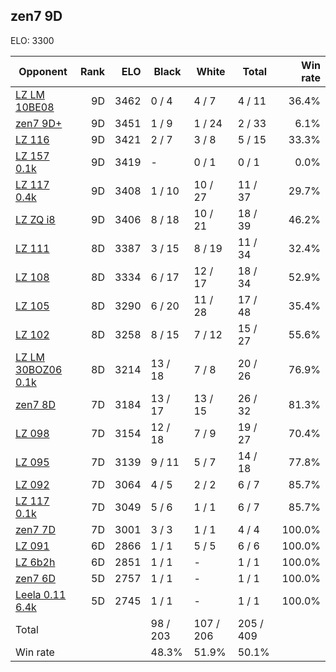 ## zen7 9D ##

ELO: 3300

Opponent | Rank | ELO | Black | White | Total | Win rate
---------|-----:|----:|-------|-------|-------|-------:
[LZ LM 10BE08](LZ%20LM%2010BE08.md) | 9D | 3462 | 0 / 4 | 4 / 7 | 4 / 11 | 36.4%
[zen7 9D+](zen7%209D+.md) | 9D | 3451 | 1 / 9 | 1 / 24 | 2 / 33 | 6.1%
[LZ 116](LZ%20116.md) | 9D | 3421 | 2 / 7 | 3 / 8 | 5 / 15 | 33.3%
[LZ 157 0.1k](LZ%20157%200.1k.md) | 9D | 3419 | - | 0 / 1 | 0 / 1 | 0.0%
[LZ 117 0.4k](LZ%20117%200.4k.md) | 9D | 3408 | 1 / 10 | 10 / 27 | 11 / 37 | 29.7%
[LZ ZQ i8](LZ%20ZQ%20i8.md) | 9D | 3406 | 8 / 18 | 10 / 21 | 18 / 39 | 46.2%
[LZ 111](LZ%20111.md) | 8D | 3387 | 3 / 15 | 8 / 19 | 11 / 34 | 32.4%
[LZ 108](LZ%20108.md) | 8D | 3334 | 6 / 17 | 12 / 17 | 18 / 34 | 52.9%
[LZ 105](LZ%20105.md) | 8D | 3290 | 6 / 20 | 11 / 28 | 17 / 48 | 35.4%
[LZ 102](LZ%20102.md) | 8D | 3258 | 8 / 15 | 7 / 12 | 15 / 27 | 55.6%
[LZ LM 30BOZ06 0.1k](LZ%20LM%2030BOZ06%200.1k.md) | 8D | 3214 | 13 / 18 | 7 / 8 | 20 / 26 | 76.9%
[zen7 8D](zen7%208D.md) | 7D | 3184 | 13 / 17 | 13 / 15 | 26 / 32 | 81.3%
[LZ 098](LZ%20098.md) | 7D | 3154 | 12 / 18 | 7 / 9 | 19 / 27 | 70.4%
[LZ 095](LZ%20095.md) | 7D | 3139 | 9 / 11 | 5 / 7 | 14 / 18 | 77.8%
[LZ 092](LZ%20092.md) | 7D | 3064 | 4 / 5 | 2 / 2 | 6 / 7 | 85.7%
[LZ 117 0.1k](LZ%20117%200.1k.md) | 7D | 3049 | 5 / 6 | 1 / 1 | 6 / 7 | 85.7%
[zen7 7D](zen7%207D.md) | 7D | 3001 | 3 / 3 | 1 / 1 | 4 / 4 | 100.0%
[LZ 091](LZ%20091.md) | 6D | 2866 | 1 / 1 | 5 / 5 | 6 / 6 | 100.0%
[LZ 6b2h](LZ%206b2h.md) | 6D | 2851 | 1 / 1 | - | 1 / 1 | 100.0%
[zen7 6D](zen7%206D.md) | 5D | 2757 | 1 / 1 | - | 1 / 1 | 100.0%
[Leela 0.11 6.4k](Leela%200.11%206.4k.md) | 5D | 2745 | 1 / 1 | - | 1 / 1 | 100.0%
Total | | | 98 / 203 | 107 / 206 | 205 / 409 | 
Win rate| | | 48.3% | 51.9% | 50.1% | 
